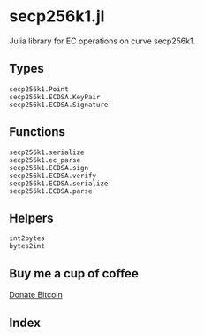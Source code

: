 # secp256k1.jl

Julia library for EC operations on curve secp256k1.

## Types

```@docs
secp256k1.Point
secp256k1.ECDSA.KeyPair
secp256k1.ECDSA.Signature
```

## Functions

```@docs
secp256k1.serialize
secp256k1.ec_parse
secp256k1.ECDSA.sign
secp256k1.ECDSA.verify
secp256k1.ECDSA.serialize
secp256k1.ECDSA.parse
```

## Helpers

```@docs
int2bytes
bytes2int
```

## Buy me a cup of coffee

[Donate Bitcoin](bitcoin:34nvxratCQcQgtbwxMJfkmmxwrxtShTn67)

## Index

```@index
```
